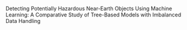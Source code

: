 Detecting Potentially Hazardous Near-Earth Objects Using Machine Learning: A Comparative Study of Tree-Based Models with Imbalanced Data Handling
